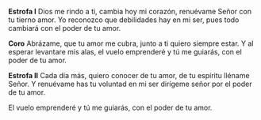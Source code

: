 **Estrofa I**
Dios me rindo a ti, cambia hoy mi corazón, renuévame
Señor con tu tierno amor.
Yo reconozco que debilidades hay en mi ser, pues
todo cambiará con el poder de tu amor.

**Coro**
Abrázame, que tu amor me cubra, junto a ti quiero
siempre estar. Y al esperar levantare mis alas, el
vuelo emprenderé y tú me guiarás, con el poder de
tu amor.

**Estrofa II**
Cada día más, quiero conocer de tu amor,
de tu espíritu lléname Señor. Y renuévame has tu
voluntad en mi ser dirígeme señor por el poder de
tu amor.

El vuelo emprenderé y tú me guiarás,
con el poder de tu amor.